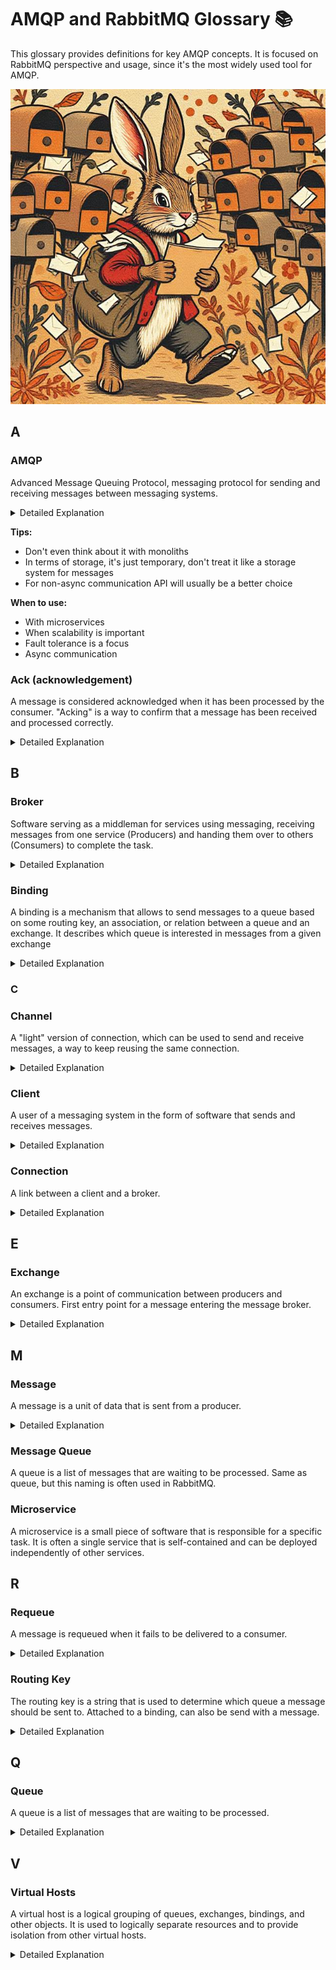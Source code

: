 # AMQP and RabbitMQ Glossary 📚

This glossary provides definitions for key AMQP concepts. It is focused on RabbitMQ perspective and usage, since it's the most widely used tool for AMQP.

![rabbit delivering tons of messages](rabbit.jpg)

## A

### AMQP
Advanced Message Queuing Protocol, messaging protocol for sending and receiving messages between messaging systems.

<details>
<summary>Detailed Explanation</summary>
AMQP is a binary protocol, suitable for large amounts of data. It is optimized for machine efficiency and speed instead of human readability.

AMQP is an application layer protocol that focuses on process-to-process communication across IP networks. An encoding schema and a set of procedures allow for two different servers to communicate regardless of the technology used.

Overall, the goal of AMQP is to enable message passing through broker services over TCP/IP connections. AMQP is considered a compact protocol since it’s binary. Meaning that everything sent over AMQP is binary data.

</details>

**Tips:**
- Don't even think about it with monoliths
- In terms of storage, it's just temporary, don't treat it like a storage system for messages
- For non-async communication API will usually be a better choice

**When to use:**
- With microservices
- When scalability is important
- Fault tolerance is a focus
- Async communication

### Ack (acknowledgement)
A message is considered acknowledged when it has been processed by the consumer. "Acking" is a way to confirm that a message has been received and processed correctly.

<details>
<summary> Detailed Explanation</summary>
Messages in transit might get lost in the event of a connection failure and need to be retransmitted
***Ack*nowledgments** let the server and clients know when to **retransmit** messages. The **client** can either **ack** the message when it receives it, or when the client has completely processed the message. Publish confirm is the same concept but for publishing. The server confirms when it has received a message from a publisher.

A **message** can be considered successfully delivered either immediately once it is sent out, once it’s written to a TCP socket, OR when an **explicit** **acknowledgment** is received from the **client**. The first option is called a **Publisher Confirm** 

The manually sent **acknowledgment** can be positive or negative.

Once an acknowledgment is received, the message can be discarded from the queue. If the consumer cannot process a message, the desired outcome could be to requeue it and let another consumer receive and handle it, or to retry processing at a later time. Such deliveries can be discarded by the broker or requeued.
</details>

## B

### Broker
Software serving as a middleman for services using messaging, receiving messages from one service (Producers) and handing them over to others (Consumers) to complete the task.

<details>
<summary> Detailed Explanation</summary>
RabbitMQ is a message broker.

Message Broker can try to deliver a message until consumer consumes correctly. A message is safe within the broker, only gets deleted when it has been delivered and acknowledged as such. The risk of loosing a message is minimal, much lower when using the same logic with APIs.
</details>

### Binding
A binding is a mechanism that allows to send messages to a queue based on some routing key, an association, or relation between a queue and an exchange.
It describes which queue is interested in messages from a given exchange

<details>
<summary> Detailed Explanation</summary>
Bindings can take an extra parameter called routing_key.
</details>

### C

### Channel

A "light" version of connection, which can be used to send and receive messages, a way to keep reusing the same connection.

<details>
<summary> Detailed Explanation</summary>
Every AMQP protocol-related operation occurs over a Channel.
</details>

### Client

A user of a messaging system in the form of software that sends and receives messages.

<details>
<summary> Detailed Explanation</summary>
Clients send messages through the channel’s "basic_publish" method.
</details>

### Connection

A link between a client and a broker.

<details>
<summary> Detailed Explanation</summary>
It performs underlying networking tasks. These tasks include initial authentication, IP resolution, and networking. RabbitMQ supports both IPv4 and IPv6 connections and in general handles all the complicated stuff connected to networking.

A connection can multiplex into several “light-weight connections”. This "lightweight connection" is called a Channel.

A connection is created by opening a physical TCP connection to the target server.
</details>

## E

### Exchange

An exchange is a point of communication between producers and consumers. First entry point for a message entering the message broker.

<details>
<summary> Detailed Explanation</summary>
Producer sends messages to an exchange, which you can think of as a message routing agent.

An exchange is responsible for routing messages to different queues with the help of header attributes, bindings, and routing keys.

It has four types:

- Direct
  - Directs by exchange to specific queue by looking at routing key. The routing key in the message is compared for equality with routing keys on bindings.
- Topic
  - To one or many queue from exchange, by looking at routing key in a more general way, with key-patterns on the bindings. The routing key must be a list of words delimited by a period. The topic exchange supports "strict" routing key-matching, like a direct exchange, but will also perform "wildcard" matching using star (*) and hash (#) as placeholders.
- Fanout
  - Copies and routes a received message to all queues that are bound to it regardless of routing keys. A provided routing key is simply ignored.
- Headers
  - Headers exchanges are very similar to topic exchanges but route messages based on the header values instead of routing keys. A special argument named "x-match" added in the binding between exchange and queue, specifies if headers must match "all" or "any".
</details>

## M

### Message

A message is a unit of data that is sent from a producer.

<details>
<summary> Detailed Explanation</summary>

</details>

### Message Queue

A queue is a list of messages that are waiting to be processed. Same as queue, but this naming is often used in RabbitMQ.

### Microservice

A microservice is a small piece of software that is responsible for a specific task. It is often a single service that is self-contained and can be deployed independently of other services.

## R

### Requeue

A message is requeued when it fails to be delivered to a consumer.

<details>
<summary> Detailed Explanation</summary>
A requeued message is placed back into its original position in its queue, if possible, and can therefore immediately be ready for redelivery. If all consumers requeue because they cannot process a delivery, they create a requeue/redelivery loop. It is possible to track the number of redeliveries and reject messages for good (discard them) or schedule a requeue after a delay.
</details>

### Routing Key
The routing key is a string that is used to determine which queue a message should be sent to. Attached to a binding, can also be send with a message.

<details>
<summary> Detailed Explanation</summary>
The routing key on the binding is sometimes called a binding key, and the routing key in the message are the things the exchange is looking at while delivering messages.
</details>

## Q

### Queue
A queue is a list of messages that are waiting to be processed. 

<details>
<summary> Detailed Explanation</summary>
It's a first-in-first-out (FIFO) data structure.

Messages are not published directly to a queue.

The **queue** is the place where **messages** are stored until they are consumed by the **consumer**, or in other ways removed from the **queue**. **Queues** have properties that define how they behave, and these properties are passed to the broker when the queue is declared.

- A queue has some required properties and some optional.
- A queue always has a name, so that services can reference them.
    - A queue declared with no name, is given a random name by most client libraries.
- A queue can be marked as durable, which specifies if the queue should survive a broker restart.
- A queue can be exclusive, which specifies if the queue can be used by only one connection. An exclusive queue is deleted when that connection closes.
- A queue can also be declared with the auto-delete property, meaning that a queue that has had at least one consumer is deleted when the last consumer unsubscribes.
- There are also some optional properties used by plugins and broker-specific features, like TTL, which is telling an unused queue when to expire after a period of time.

Before a queue can be used it has to be declared. Declaring a queue will cause it to be created if it does not already exist.

#### Life-cycle for a temporary message queue.

1. The client creates the message queue (Declare). The server confirms (Declare-Ok).
2. The client starts a consumer on the message queue.
3. The client cancels the consumer, either explicitly or by closing the channel and/or connection.
4. When the last consumer disappears from the message queue, the server deletes the message queue.
</details>


## V

### Virtual Hosts

A virtual host is a logical grouping of queues, exchanges, bindings, and other objects. It is used to logically separate resources and to provide isolation from other virtual hosts.

<details>
<summary> Detailed Explanation</summary>
Virtual hosts (or vhosts) in RabbitMQ provide a way to segregate applications using the same RabbitMQ instance. RabbitMQ vhosts create a logical group of connections, exchanges, queues, bindings, user permissions, etc. within an instance.

Think of vhosts as individual, uniquely named containers. Inside each vhost container is a logical group of exchanges, connections, queues, bindings, user permissions, and other system resources.
</details>
